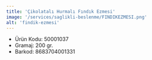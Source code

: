 ```yaml
---
title: 'Çikolatalı Hurmalı Fındık Ezmesi'
image: '/services/saglikli-beslenme/FINDIKEZMESI.png'
alt: 'findik-ezmesi'
---
```


* Ürün Kodu: 50001037 
* Gramaj: 200 gr. 
* Barkod: 8683704001331